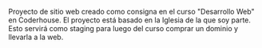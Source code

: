 Proyecto de sitio web creado como consigna en el curso "Desarrollo Web" en Coderhouse.
El proyecto está basado en la Iglesia de la que soy parte. Esto servirá como staging para luego del curso comprar un dominio y llevarla a la web. 